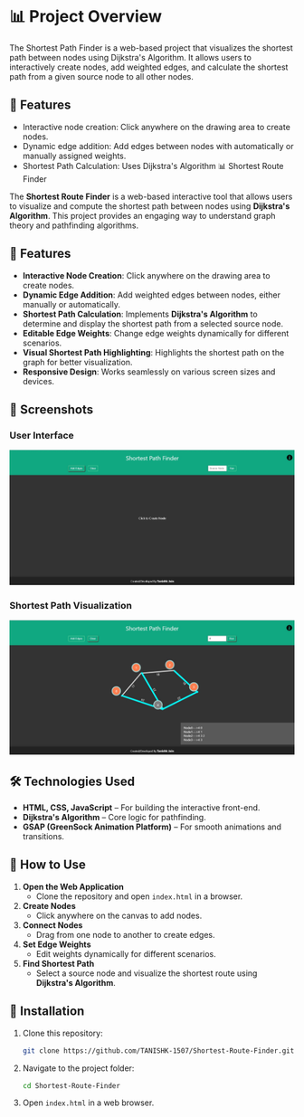 # 📊 Project Overview

The Shortest Path Finder is a web-based project that visualizes the shortest path between nodes using Dijkstra's Algorithm. It allows users to interactively create nodes, add weighted edges, and calculate the shortest path from a given source node to all other nodes.

## 🚀 Features

- Interactive node creation: Click anywhere on the drawing area to create nodes.
- Dynamic edge addition: Add edges between nodes with automatically or manually assigned weights.
- Shortest Path Calculation: Uses Dijkstra's Algorithm  📊 Shortest Route Finder

The **Shortest Route Finder** is a web-based interactive tool that allows users to visualize and compute the shortest path between nodes using **Dijkstra's Algorithm**. This project provides an engaging way to understand graph theory and pathfinding algorithms.

## 🚀 Features

- **Interactive Node Creation**: Click anywhere on the drawing area to create nodes.
- **Dynamic Edge Addition**: Add weighted edges between nodes, either manually or automatically.
- **Shortest Path Calculation**: Implements **Dijkstra's Algorithm** to determine and display the shortest path from a selected source node.
- **Editable Edge Weights**: Change edge weights dynamically for different scenarios.
- **Visual Shortest Path Highlighting**: Highlights the shortest path on the graph for better visualization.
- **Responsive Design**: Works seamlessly on various screen sizes and devices.

## 📸 Screenshots

### User Interface
![Project UI](./shortest_route_finder_UI.jpg)

### Shortest Path Visualization
![Path Finder](./shortest_route_finder_visualization.jpg)

## 🛠️ Technologies Used

- **HTML, CSS, JavaScript** – For building the interactive front-end.
- **Dijkstra's Algorithm** – Core logic for pathfinding.
- **GSAP (GreenSock Animation Platform)** – For smooth animations and transitions.

## 🎯 How to Use

1. **Open the Web Application**
   - Clone the repository and open `index.html` in a browser.
2. **Create Nodes**
   - Click anywhere on the canvas to add nodes.
3. **Connect Nodes**
   - Drag from one node to another to create edges.
4. **Set Edge Weights**
   - Edit weights dynamically for different scenarios.
5. **Find Shortest Path**
   - Select a source node and visualize the shortest route using **Dijkstra's Algorithm**.

## 📂 Installation

1. Clone this repository:
   ```bash
   git clone https://github.com/TANISHK-1507/Shortest-Route-Finder.git
   ```
2. Navigate to the project folder:
   ```bash
   cd Shortest-Route-Finder
   ```
3. Open `index.html` in a web browser.

